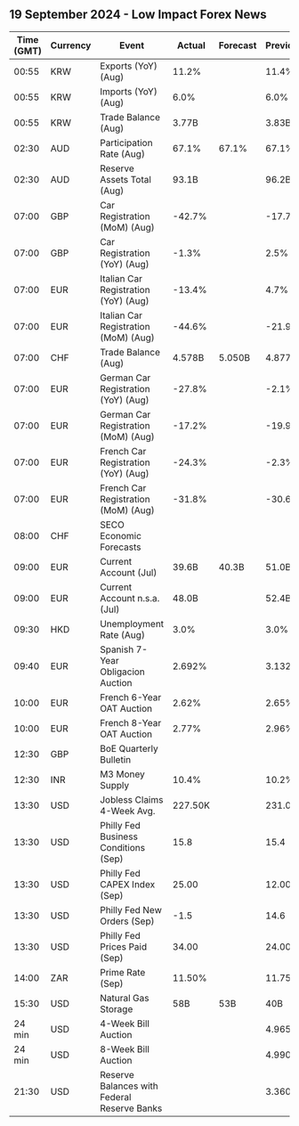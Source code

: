## 19 September 2024 - Low Impact Forex News

| Time (GMT) | Currency | Event | Actual | Forecast | Previous |
|------|----------|-------|--------|----------|----------|
| 00:55 | KRW | Exports (YoY) (Aug) | 11.2% |  | 11.4% |
| 00:55 | KRW | Imports (YoY) (Aug) | 6.0% |  | 6.0% |
| 00:55 | KRW | Trade Balance (Aug) | 3.77B |  | 3.83B |
| 02:30 | AUD | Participation Rate (Aug) | 67.1% | 67.1% | 67.1% |
| 02:30 | AUD | Reserve Assets Total (Aug) | 93.1B |  | 96.2B |
| 07:00 | GBP | Car Registration (MoM) (Aug) | -42.7% |  | -17.7% |
| 07:00 | GBP | Car Registration (YoY) (Aug) | -1.3% |  | 2.5% |
| 07:00 | EUR | Italian Car Registration (YoY) (Aug) | -13.4% |  | 4.7% |
| 07:00 | EUR | Italian Car Registration (MoM) (Aug) | -44.6% |  | -21.9% |
| 07:00 | CHF | Trade Balance (Aug) | 4.578B | 5.050B | 4.877B |
| 07:00 | EUR | German Car Registration (YoY) (Aug) | -27.8% |  | -2.1% |
| 07:00 | EUR | German Car Registration (MoM) (Aug) | -17.2% |  | -19.9% |
| 07:00 | EUR | French Car Registration (YoY) (Aug) | -24.3% |  | -2.3% |
| 07:00 | EUR | French Car Registration (MoM) (Aug) | -31.8% |  | -30.6% |
| 08:00 | CHF | SECO Economic Forecasts |  |  |  |
| 09:00 | EUR | Current Account (Jul) | 39.6B | 40.3B | 51.0B |
| 09:00 | EUR | Current Account n.s.a. (Jul) | 48.0B |  | 52.4B |
| 09:30 | HKD | Unemployment Rate (Aug) | 3.0% |  | 3.0% |
| 09:40 | EUR | Spanish 7-Year Obligacion Auction | 2.692% |  | 3.132% |
| 10:00 | EUR | French 6-Year OAT Auction | 2.62% |  | 2.65% |
| 10:00 | EUR | French 8-Year OAT Auction | 2.77% |  | 2.96% |
| 12:30 | GBP | BoE Quarterly Bulletin |  |  |  |
| 12:30 | INR | M3 Money Supply | 10.4% |  | 10.2% |
| 13:30 | USD | Jobless Claims 4-Week Avg. | 227.50K |  | 231.00K |
| 13:30 | USD | Philly Fed Business Conditions (Sep) | 15.8 |  | 15.4 |
| 13:30 | USD | Philly Fed CAPEX Index (Sep) | 25.00 |  | 12.00 |
| 13:30 | USD | Philly Fed New Orders (Sep) | -1.5 |  | 14.6 |
| 13:30 | USD | Philly Fed Prices Paid (Sep) | 34.00 |  | 24.00 |
| 14:00 | ZAR | Prime Rate (Sep) | 11.50% |  | 11.75% |
| 15:30 | USD | Natural Gas Storage | 58B | 53B | 40B |
| 24 min | USD | 4-Week Bill Auction |  |  | 4.965% |
| 24 min | USD | 8-Week Bill Auction |  |  | 4.990% |
| 21:30 | USD | Reserve Balances with Federal Reserve Banks |  |  | 3.360T |
